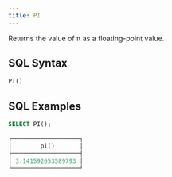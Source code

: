 ```yaml
---
title: PI
---
```


Returns the value of π as a floating-point value.

## SQL Syntax

```sql
PI()
```

## SQL Examples

```sql
SELECT PI();

┌───────────────────┐
│        pi()       │
├───────────────────┤
│ 3.141592653589793 │
└───────────────────┘
```